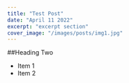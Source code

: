 ```yaml
---
title: "Test Post"
date: "April 11 2022"
excerpt: "excerpt section"
cover_image: "/images/posts/img1.jpg"
---
```


##Heading Two

- Item 1
- Item 2
